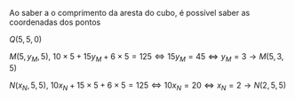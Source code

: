 Ao saber a o comprimento da aresta do cubo, é possível saber as coordenadas dos pontos

$Q(5,5,0)$

$M(5,y_M,5)$, $10 \times 5 +15y_M+6 \times 5 = 125 ⇔ 15y_M = 45 ⇔ y_M = 3 \rightarrow M(5,3,5)$

$N(x_N,5,5)$, $10x_N+15 \times 5 +6 \times 5 = 125 ⇔ 10x_N = 20 ⇔ x_N = 2 \rightarrow N(2,5,5)$